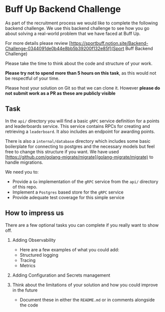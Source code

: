 # Buff Up Backend Challenge

As part of the recruitment process we would like to complete the following backend challenge.
We use this backend challenge to see how you go about solving a real-world problem that we have faced at Buff Up.

For more details please review [https://sportbuff.notion.site/Backend-Challenge-0344091de0b44e8bb5b39200f132e85f](Sport Buff Backend Challenge)

Please take the time to think about the code and structure of your work.

**Please try not to spend more than 5 hours on this task**, as this would not be respectful of your time.

Please host your solution on Git so that we can clone it.
However **please do not submit work as a PR as these are publicly visible**

## Task

In the `api/` directory you will find a basic `gRPC` service definition for a points and leaderboards service.
This service contains RPCs for creating and retrieving a `leaderboard`. It also includes an endpoint for awarding points.

There is also a `internal/database` directory which includes some basic boilerplate for connecting to postgres and the
necessary models but feel free to change this structure if you want.
We have used [https://github.com/golang-migrate/migrate](golang-migrate/migrate) to handle migrations.

We need you to:

- Provide a `Go` implementation of the `gRPC` service from the `api/` directory of this repo.
- Implement a `Postgres` based store for the `gRPC` service
- Provide adequate test coverage for this simple service

## How to impress us

There are a few optional tasks you can complete if you really want to show off.

1. Adding Observability
    - Here are a few examples of what you could add:
    - Structured logging
    - Tracing
    - Metrics

2. Adding Configuration and Secrets management

3. Think about the limitations of your solution and how you could improve in the future
    - Document these in either the `README.md` or in comments alongside the code
